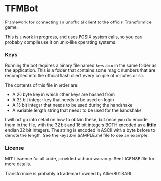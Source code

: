 # TFMBot

Framework for connecting an unofficial client to the official
Transformice game.

This is a work in progress, and uses POSIX system calls, so you can
probably compile use it on unix-like operating systems.

### Keys

Running the bot requires a binary file named `keys.bin` in the same
folder as the application. This is a folder that contains some magic
numbers that are recompiled into the official flash client every
couple of minutes or so.

The contents of this file in order are:

- A 20 byte key in which other keys are hashed from
- A 32 bit integer key that needs to be used on login
- A 16 bit integer that needs to be used during the handshake
- A variable length string that needs to be used for the handshake

I will not go into detail on how to obtain these, but once you do
encode them in the file, with the 32 bit and 16 bit integers BOTH
encoded as a **little** endian 32 bit integers. The string is encoded
in ASCII with a byte before to denote the length. See the
keys.bin.SAMPLE.md file to see an example.

### License

MIT Liscense for all code, provided without warranty. See LICENSE file
for more details.

Transformice is probably a trademark owned by Atlier801 SARL.